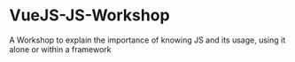 # VueJS-JS-Workshop
A Workshop to explain the importance of knowing JS and its usage, using it alone or within a framework
